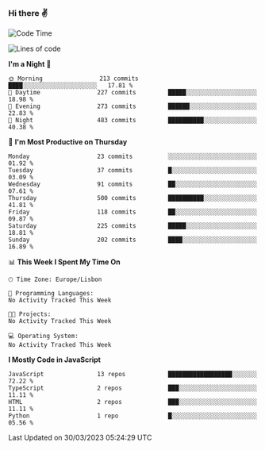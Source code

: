 ### Hi there :v:

<!--
**eusebioaddsilva/eusebioaddsilva** is a ✨ _special_ ✨ repository because its `README.md` (this file) appears on your GitHub profile.

<!--START_SECTION:waka-->
![Code Time](http://img.shields.io/badge/Code%20Time-35%20hrs%2012%20mins-blue)

![Lines of code](https://img.shields.io/badge/From%20Hello%20World%20I%27ve%20Written-3.0%20million%20lines%20of%20code-blue)

**I'm a Night 🦉** 

```text
🌞 Morning                213 commits         ████░░░░░░░░░░░░░░░░░░░░░   17.81 % 
🌆 Daytime                227 commits         █████░░░░░░░░░░░░░░░░░░░░   18.98 % 
🌃 Evening                273 commits         ██████░░░░░░░░░░░░░░░░░░░   22.83 % 
🌙 Night                  483 commits         ██████████░░░░░░░░░░░░░░░   40.38 % 
```
📅 **I'm Most Productive on Thursday** 

```text
Monday                   23 commits          ░░░░░░░░░░░░░░░░░░░░░░░░░   01.92 % 
Tuesday                  37 commits          █░░░░░░░░░░░░░░░░░░░░░░░░   03.09 % 
Wednesday                91 commits          ██░░░░░░░░░░░░░░░░░░░░░░░   07.61 % 
Thursday                 500 commits         ██████████░░░░░░░░░░░░░░░   41.81 % 
Friday                   118 commits         ██░░░░░░░░░░░░░░░░░░░░░░░   09.87 % 
Saturday                 225 commits         █████░░░░░░░░░░░░░░░░░░░░   18.81 % 
Sunday                   202 commits         ████░░░░░░░░░░░░░░░░░░░░░   16.89 % 
```


📊 **This Week I Spent My Time On** 

```text
🕑︎ Time Zone: Europe/Lisbon

💬 Programming Languages: 
No Activity Tracked This Week

🐱‍💻 Projects: 
No Activity Tracked This Week

💻 Operating System: 
No Activity Tracked This Week
```

**I Mostly Code in JavaScript** 

```text
JavaScript               13 repos            ██████████████████░░░░░░░   72.22 % 
TypeScript               2 repos             ███░░░░░░░░░░░░░░░░░░░░░░   11.11 % 
HTML                     2 repos             ███░░░░░░░░░░░░░░░░░░░░░░   11.11 % 
Python                   1 repo              █░░░░░░░░░░░░░░░░░░░░░░░░   05.56 % 
```




 Last Updated on 30/03/2023 05:24:29 UTC
<!--END_SECTION:waka-->
